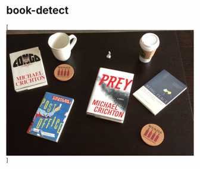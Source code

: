 # book-detect

[![](https://raw.githubusercontent.com/ivz-dev/book-detect/master/images/example.jpg)]
